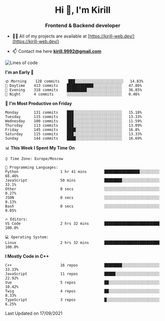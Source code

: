 <h1 align="center">Hi 👋, I'm Kirill</h1>
<h3 align="center">Frontend & Backend developer</h3>

- 👨‍💻 All of my projects are available at [https://kirill-web.dev/](https://kirill-web.dev/)

- 📫 Contact me here **kirill.9992@gmail.com**











<!--START_SECTION:waka-->
![Lines of code](https://img.shields.io/badge/From%20Hello%20World%20I%27ve%20Written-165138%20lines%20of%20code-blue)

**I'm an Early 🐤** 

```text
🌞 Morning    128 commits    ███░░░░░░░░░░░░░░░░░░░░░░   14.83% 
🌆 Daytime    413 commits    ████████████░░░░░░░░░░░░░   47.86% 
🌃 Evening    318 commits    █████████░░░░░░░░░░░░░░░░   36.85% 
🌙 Night      4 commits      ░░░░░░░░░░░░░░░░░░░░░░░░░   0.46%

```
📅 **I'm Most Productive on Friday** 

```text
Monday       131 commits    ███░░░░░░░░░░░░░░░░░░░░░░   15.18% 
Tuesday      115 commits    ███░░░░░░░░░░░░░░░░░░░░░░   13.33% 
Wednesday    100 commits    ███░░░░░░░░░░░░░░░░░░░░░░   11.59% 
Thursday     113 commits    ███░░░░░░░░░░░░░░░░░░░░░░   13.09% 
Friday       145 commits    ████░░░░░░░░░░░░░░░░░░░░░   16.8% 
Saturday     115 commits    ███░░░░░░░░░░░░░░░░░░░░░░   13.33% 
Sunday       144 commits    ████░░░░░░░░░░░░░░░░░░░░░   16.69%

```


📊 **This Week I Spent My Time On** 

```text
⌚︎ Time Zone: Europe/Moscow

💬 Programming Languages: 
Python                   1 hr 41 mins        ████████████████░░░░░░░░░   66.46% 
JavaScript               50 mins             ████████░░░░░░░░░░░░░░░░░   33.1% 
Other                    0 secs              ░░░░░░░░░░░░░░░░░░░░░░░░░   0.27% 
JSON                     0 secs              ░░░░░░░░░░░░░░░░░░░░░░░░░   0.13% 
Bash                     0 secs              ░░░░░░░░░░░░░░░░░░░░░░░░░   0.05%

🔥 Editors: 
VS Code                  2 hrs 32 mins       █████████████████████████   100.0%

💻 Operating System: 
Linux                    2 hrs 32 mins       █████████████████████████   100.0%

```

**I Mostly Code in C++** 

```text
C++                      16 repos            ████████░░░░░░░░░░░░░░░░░   33.33% 
JavaScript               11 repos            █████░░░░░░░░░░░░░░░░░░░░   22.92% 
Vue                      5 repos             ██░░░░░░░░░░░░░░░░░░░░░░░   10.42% 
Twig                     4 repos             ██░░░░░░░░░░░░░░░░░░░░░░░   8.33% 
TypeScript               3 repos             █░░░░░░░░░░░░░░░░░░░░░░░░   6.25%

```



 Last Updated on 17/09/2021
<!--END_SECTION:waka-->
